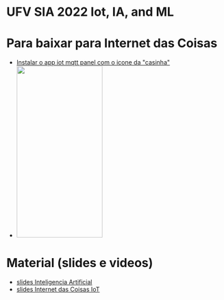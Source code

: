 # UFV SIA 2022 Iot, IA, and ML

# Para baixar para Internet das Coisas 

* [Instalar o app iot mqtt panel com o icone da "casinha"](https://play.google.com/store/apps/details?id=snr.lab.iotmqttpanel.prod&hl=en&gl=US)
* <img src="https://play-lh.googleusercontent.com/_qiWueyBkfbnlJC6KmxqTHl_G0zkxYbl-LprfMKkrUcJ9AX_Sm0DlDRWm8lgQICzQd"  width="200" height="400" />
# Material (slides e videos)

* [slides Inteligencia Artificial](https://docs.google.com/presentation/d/1Du2m6hLKW08R_6enBogVNxTKXGRfLwJH3ishY3i-aX0/edit?usp=sharing)
* [slides Internet das Coisas IoT](https://docs.google.com/presentation/d/16UEAjpudF6NpSpzFjsL-hEPSsxceBkUJ-43t3ZM4mVA/edit?usp=sharing)



